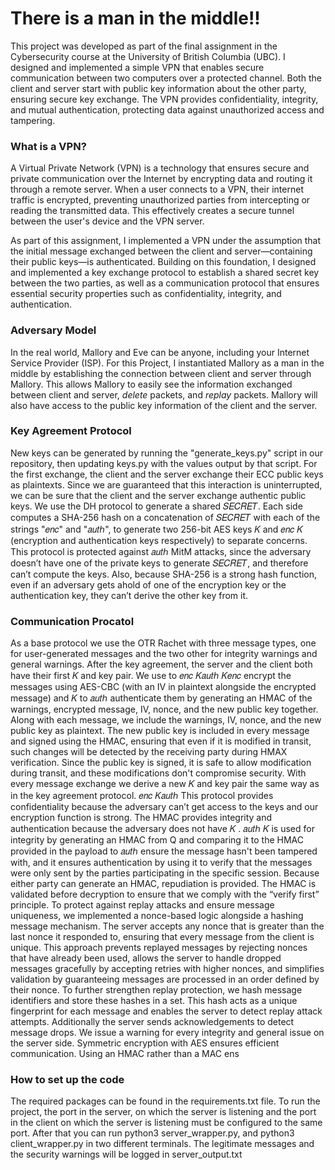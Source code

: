 # There is a man in the middle!!
This project was developed as part of the final assignment in the Cybersecurity course at the University of British Columbia (UBC).
I designed and implemented a simple VPN that enables secure communication between two computers over a protected channel.
Both the client and server start with public key information about the other party, ensuring secure key exchange.
The VPN provides confidentiality, integrity, and mutual authentication, protecting data against unauthorized access and tampering.

### What is a VPN?

A Virtual Private Network (VPN) is a technology that ensures secure and private communication over the Internet by encrypting data and routing it through a remote server.
When a user connects to a VPN, their internet traffic is encrypted, preventing unauthorized parties from intercepting or reading the transmitted data.
This effectively creates a secure tunnel between the user's device and the VPN server.

As part of this assignment, I implemented a VPN under the assumption that the initial message exchanged between the client and server—containing their public keys—is authenticated.
Building on this foundation, I designed and implemented a key exchange protocol to establish a shared secret key between the two parties, as well as a communication protocol that ensures essential security properties such as confidentiality, integrity, and authentication.

### Adversary Model

In the real world, Mallory and Eve can be anyone, including your Internet Service Provider (ISP).
For this Project, I instantiated Mallory as a man in the middle by establishing the connection between client and server through Mallory.
This allows Mallory to easily see the information exchanged between client and server, *delete* packets, and *replay* packets.
Mallory will also have access to the public key information of the client and the server.

### Key Agreement Protocol
New keys can be generated by running the "generate_keys.py" script in our repository, then updating keys.py with
the values output by that script.
For the first exchange, the client and the server exchange their ECC public keys as plaintexts. Since we are
guaranteed that this interaction is uninterrupted, we can be sure that the client and the server exchange authentic
public keys. We use the DH protocol to generate a shared 𝑆𝐸𝐶𝑅𝐸𝑇. Each side computes a SHA-256 hash on a
concatenation of 𝑆𝐸𝐶𝑅𝐸𝑇 with each of the strings "𝑒𝑛𝑐" and "𝑎𝑢𝑡ℎ", to generate two 256-bit AES keys 𝐾 and
𝑒𝑛𝑐
𝐾 (encryption and authentication keys respectively) to separate concerns. This protocol is protected against
𝑎𝑢𝑡ℎ
MitM attacks, since the adversary doesn’t have one of the private keys to generate 𝑆𝐸𝐶𝑅𝐸𝑇, and therefore can’t
compute the keys. Also, because SHA-256 is a strong hash function, even if an adversary gets ahold of one of the
encryption key or the authentication key, they can’t derive the other key from it.


### Communication Procatol
As a base protocol we use the OTR Rachet with three message types, one for user-generated messages and the
two other for integrity warnings and general warnings.
After the key agreement, the server and the client both have their first 𝐾 and key pair. We use to
𝑒𝑛𝑐
𝐾𝑎𝑢𝑡ℎ
𝐾𝑒𝑛𝑐
encrypt the messages using AES-CBC (with an IV in plaintext alongside the encrypted message) and 𝐾 to
𝑎𝑢𝑡ℎ
authenticate them by generating an HMAC of the warnings, encrypted message, IV, nonce, and the new public key
together. Along with each message, we include the warnings, IV, nonce, and the new public key as plaintext. The
new public key is included in every message and signed using the HMAC, ensuring that even if it is modified in
transit, such changes will be detected by the receiving party during HMAX verification. Since the public key is
signed, it is safe to allow modification during transit, and these modifications don't compromise security. With every
message exchange we derive a new 𝐾 and key pair the same way as in the key agreement protocol.
𝑒𝑛𝑐
𝐾𝑎𝑢𝑡ℎ
This protocol provides confidentiality because the adversary can’t get access to the keys and our encryption
function is strong. The HMAC provides integrity and authentication because the adversary does not have 𝐾 .
𝑎𝑢𝑡ℎ
𝐾 is used for integrity by generating an HMAC from Q and comparing it to the HMAC provided in the payload to
𝑎𝑢𝑡ℎ
ensure the message hasn't been tampered with, and it ensures authentication by using it to verify that the
messages were only sent by the parties participating in the specific session. Because either party can generate an
HMAC, repudiation is provided. The HMAC is validated before decryption to ensure that we comply with the “verify
first” principle. To protect against replay attacks and ensure message uniqueness, we implemented a nonce-based
logic alongside a hashing message mechanism. The server accepts any nonce that is greater than the last nonce it
responded to, ensuring that every message from the client is unique. This approach prevents replayed messages
by rejecting nonces that have already been used, allows the server to handle dropped messages gracefully by
accepting retries with higher nonces, and simplifies validation by guaranteeing messages are processed in an order
defined by their nonce. To further strengthen replay protection, we hash message identifiers and store these
hashes in a set. This hash acts as a unique fingerprint for each message and enables the server to detect replay
attack attempts.
Additionally the server sends acknowledgements to detect message drops. We issue a warning for every integrity
and general issue on the server side. Symmetric encryption with AES ensures efficient communication. Using an
HMAC rather than a MAC ens

### How to set up the code
The required packages can be found in the requirements.txt file.
To run the project, the port in the server, on which the server is listening and the port in the client on
which the server is listening must be configured to the same port. After that you can run python3
server_wrapper.py, and python3 client_wrapper.py in two different terminals.
The legitimate messages and the security warnings will be logged in server_output.txt

